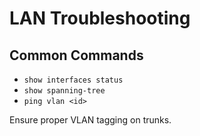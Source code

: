 # LAN Troubleshooting

## Common Commands
- `show interfaces status`
- `show spanning-tree`
- `ping vlan <id>`

Ensure proper VLAN tagging on trunks.
